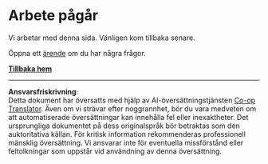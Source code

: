 <!--
CO_OP_TRANSLATOR_METADATA:
{
  "original_hash": "ea9f0804bd62f46d9808e953ec7fc459",
  "translation_date": "2025-08-26T21:25:57+00:00",
  "source_file": "_404.md",
  "language_code": "sv"
}
-->
# Arbete pågår

Vi arbetar med denna sida. Vänligen kom tillbaka senare.

Öppna ett [ärende](https://github.com/microsoft/Web-Dev-For-Beginners/issues/new/choose) om du har några frågor.

**[Tillbaka hem](../../../../../../..)**

---

**Ansvarsfriskrivning**:  
Detta dokument har översatts med hjälp av AI-översättningstjänsten [Co-op Translator](https://github.com/Azure/co-op-translator). Även om vi strävar efter noggrannhet, bör du vara medveten om att automatiserade översättningar kan innehålla fel eller inexaktheter. Det ursprungliga dokumentet på dess originalspråk bör betraktas som den auktoritativa källan. För kritisk information rekommenderas professionell mänsklig översättning. Vi ansvarar inte för eventuella missförstånd eller feltolkningar som uppstår vid användning av denna översättning.